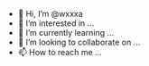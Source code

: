 - 👋 Hi, I’m @wxxxa
- 👀 I’m interested in ...
- 🌱 I’m currently learning ...
- 💞️ I’m looking to collaborate on ...
- 📫 How to reach me ...

<!---
wxxxa/wxxxa is a ✨ special ✨ repository because its `README.md` (this file) appears on your GitHub profile.
You can click the Preview link to take a look at your changes.
--->
